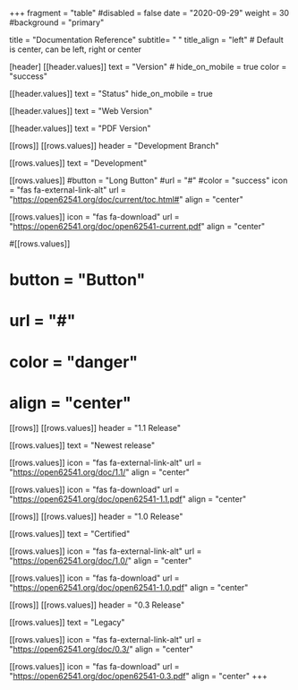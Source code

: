 +++
fragment = "table"
#disabled = false
date = "2020-09-29"
weight = 30
#background = "primary"


title = "Documentation Reference"
subtitle= " "
title_align = "left" # Default is center, can be left, right or center

[header]
  [[header.values]]
    text = "Version"
    # hide_on_mobile = true
    color = "success"

  [[header.values]]
    text = "Status"
    hide_on_mobile = true
    
  [[header.values]]
    text = "Web Version"

  [[header.values]]
    text = "PDF Version"

[[rows]]
  [[rows.values]]
    header = "Development Branch"

  [[rows.values]]
    text = "Development"

  [[rows.values]]
    #button = "Long Button"
    #url = "#"
    #color = "success"
    icon = "fas fa-external-link-alt"
    url = "https://open62541.org/doc/current/toc.html#"
    align = "center"

  [[rows.values]]
    icon = "fas fa-download"
    url = "https://open62541.org/doc/open62541-current.pdf"
    align = "center"

  #[[rows.values]]
  #  button = "Button"
  #  url = "#"
  #  color = "danger"
  #  align = "center"

[[rows]]
  [[rows.values]]
    header = "1.1 Release"

  [[rows.values]]
    text = "Newest release"

  [[rows.values]]
    icon = "fas fa-external-link-alt"
    url = "https://open62541.org/doc/1.1/"
    align = "center"

  [[rows.values]]
    icon = "fas fa-download"
    url = "https://open62541.org/doc/open62541-1.1.pdf"
    align = "center"
    
[[rows]]
  [[rows.values]]
    header = "1.0 Release"

  [[rows.values]]
    text = "Certified"

  [[rows.values]]
    icon = "fas fa-external-link-alt"
    url = "https://open62541.org/doc/1.0/"
    align = "center"

  [[rows.values]]
    icon = "fas fa-download"
    url = "https://open62541.org/doc/open62541-1.0.pdf"
    align = "center"

 [[rows]]
  [[rows.values]]
    header = "0.3 Release"

  [[rows.values]]
    text = "Legacy"

  [[rows.values]]
    icon = "fas fa-external-link-alt"
    url = "https://open62541.org/doc/0.3/"
    align = "center"

  [[rows.values]]
    icon = "fas fa-download"
    url = "https://open62541.org/doc/open62541-0.3.pdf"
    align = "center"
+++